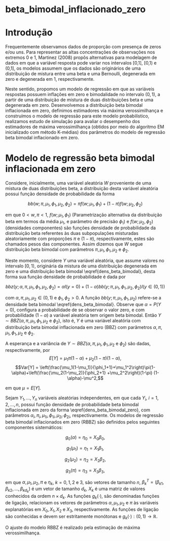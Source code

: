 # beta_bimodal_inflacionado_zero
# Introdução

Frequentemente observamos dados de proporção com presença de zeros e/ou uns. Para representar as altas concentrações de observações nos extremos 0 e 1, Martinez (2008) propôs alternativas para modelagem de dados em que a variável resposta pode variar nos intervalos [0,1], [0,1) e (0,1], os modelos assumem que os dados são originários de uma distribuição de mistura entre uma beta e uma Bernoulli, degenerada em zero e degenerada em 1, respectivamente. 

Neste sentido, propomos um modelo de regressão em que as variáveis respostas possuem inflações em zero e bimodalidade no intervalo $(0,1)$, a partir de uma distribuição de mistura de duas distribuições beta e uma degenerada em zero. Desenvolvemos a distribuição beta bimodal inflacionada em zero, definimos estimadores via máxima verossimilhança e construímos o modelo de regressão para este modelo probabilístico, realizamos estudo de simulação para avaliar o desempenho dos estimadores de máxima verossimilhança (obtidos por meio do algoritmo EM inicializado com método K-médias) dos parâmetros do modelo de regressão beta bimodal inflacionado em zero.


# Modelo de regressão beta bimodal inflacionada em zero

Considere, inicialmente, uma variável aleatória $W$ proveniente de uma mistura de duas distribuições beta, a distribuição desta variável aleatória possui função densidade de probabilidade da forma

$$bb(w;\pi,\mu_1,\phi_1,\mu_2,\phi_2)= \pi f(w;\mu_1,\phi_1) + (1-\pi)f(w;\mu_2,\phi_2)$$

em que $0 < w, \pi < 1$, $f(w;\mu_1,\phi_1)$ (Parametrização alternativa da distribuição beta em
termos da média $\mu_1$, e parâmetro de precisão $\phi_1$) e $f(w;\mu_2,\phi_2)$ (densidades componentes) são funções densidade de probabilidade da distribuição beta referentes às duas subpopulações misturadas aleatoriamente com proporções $\pi$ e $(1-\pi)$, respectivamente, estes são chamados pesos das componentes. Assim dizemos que $W$ segue distribuição beta bimodal com parâmetros $\pi,\mu_1,\phi_1,\mu_2$ e $\phi_2$.

Neste momento, considere $Y$ uma variável aleatória, que assume valores no intervalo $[0,1)$, originária da mistura de uma distribuição degenerada em zero e uma distribuição beta bimodal \eqref{dens_beta_bimodal}, desta forma sua função densidade de probabilidade é dada por

$$bbz(y;\alpha,\pi,\mu_1,\phi_1,\mu_2,\phi_2) = 
\alpha I(y=0) + (1-\alpha)bb(y;\pi,\mu_1,\phi_1,\mu_2,\phi_2) I(y \in (0,1))$$

com $\alpha,\pi,\mu_1, \mu_2 \in (0,1)$ e $\phi_1,\phi_2 > 0$. A função $bb(y;\pi,\mu_1,\phi_1,\mu_2)$ refere-se a densidade beta bimodal \eqref{dens_beta_bimodal}. Observe que $\alpha=P(Y=0)$, configura a probabilidade de se observar o valor zero, e com probabilidade $(1-\alpha)$ a variável aleatória tem origem beta bimodal. Então $Y \sim BBZ(\alpha,\pi,\mu_1,\phi_1,\mu_2$ e $\phi_2)$, isto é, $Y$ é uma variável aleatória com distribuição beta bimodal inflacionada em zero (BBZ) com parâmetros $\alpha,\pi,\mu_1,\phi_1,\mu_2$ e $\phi_2$. 


A esperança e a variância de $Y \sim BBZ(\alpha,\pi,\mu_1,\phi_1,\mu_2$ e $\phi_2)$ são dadas, respectivamente, por 
$$E[Y] = \mu_{1} \pi(1-\alpha) + \mu_{2} (1-\pi) (1-\alpha),$$
$$Var[Y] = \left(\frac{\mu_1(1-\mu_1)}{\phi_1+1}+\mu_1^2\right)\pi(1-\alpha)+\left(\frac{\mu_2(1-\mu_2)}{\phi_2+1} +\mu_2^2\right)(1-\pi) (1-\alpha)-\mu^2,$$

em que $\mu=E[Y]$.

Sejam $Y_1,...,Y_n$ variáveis aleatórias independentes, em que cada $Y_i$, $i=1,2,...,n$, possui função densidade de probabilidade beta bimodal inflacionada em zero da forma \eqref{dens_beta_bimodal_zero}, com parâmetros $\alpha_i,\pi_i,\mu_{1i},\phi_{1i},\mu_{2i}$ $\phi_{2i}$, respectivamente. Os modelos de regressão beta bimodal inflacionados em zero (RBBZ) são definidos pelos seguintes componentes sistemáticos:

$$g_{0}(\alpha) = \eta_{0} = X_{0} \beta_{0},$$

$$g_{1}(\mu_{1}) = \eta_{1} = X_{1} \beta_{1},$$

$$g_{2}(\mu_{2}) = \eta_{2} = X_{2} \beta_{2},$$

$$g_{3}(\pi) = \eta_{3} = X_{3} \beta_{3},$$

em que ${\alpha},{\mu}_1,{\mu}_2,{\pi}$ e ${\eta}_{k}$, $k=0,1,2$ e $3$, são vetores de tamanho $n$, ${\beta}_{k}^{T}=(\beta_{k1},\beta_{k2},...,\beta_{kd_{k}})$ é um vetor de tamanho $d_k$, $X_{k}$ é uma matriz de valores conhecidos da ordem $n \times d_{k}$. As funções $g_{k}(\cdot)$, são denominadas funções de ligação, relacionam os vetores de parâmetros ${\alpha},{\mu}_1,{\mu}_2$ e ${\pi}$ às variáveis explanatórias em $X_{0},X_{1},X_{2}$ e $X_{3}$, respectivamente. As funções de ligação são conhecidas e devem ser estritamente monótonas e $g_{k}(\cdot):(0,1) \longrightarrow \mathbb{R}$. 

O ajuste do modelo RBBZ é realizado pela estimação de máxima verossimilhança. 
